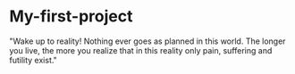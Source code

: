 # My-first-project
"Wake up to reality! Nothing ever goes as planned in this world. The longer you live, the more you realize that in this reality only pain, suffering and futility exist."
